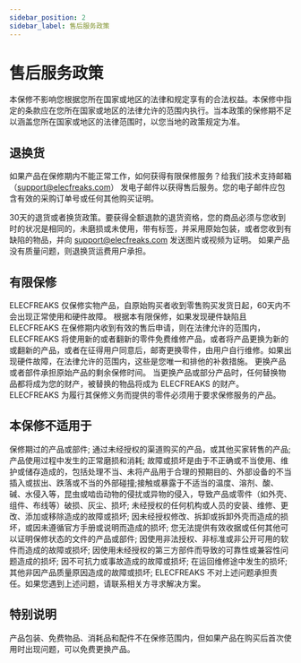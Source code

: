 ```yaml
---
sidebar_position: 2
sidebar_label: 售后服务政策
---
```


# 售后服务政策

本保修不影响您根据您所在国家或地区的法律和规定享有的合法权益。本保修中指定的条款应在您所在国家或地区的法律允许的范围内执行。当本政策的保修期不足以涵盖您所在国家或地区的法律范围时，以您当地的政策规定为准。

## 退换货

如果产品在保修期内不能正常工作，如何获得有限保修服务？给我们技术支持邮箱（support@elecfreaks.com） 发电子邮件以获得售后服务。您的电子邮件应包含有效的采购订单号或任何其他购买证明。

30天的退货或者换货政策。要获得全额退款的退货资格，您的商品必须与您收到时的状况是相同的，未磨损或未使用，带有标签，并采用原始包装，或者您收到有缺陷的物品，并向 support@elecfreaks.com 发送图片或视频为证明。 如果产品没有质量问题，则退换货运费用户承担。

## 有限保修

ELECFREAKS 仅保修实物产品，自原始购买者收到零售购买发货日起，60天内不会出现正常使用和硬件故障。 根据本有限保修，如果发现硬件缺陷且 ELECFREAKS 在保修期内收到有效的售后申请，则在法律允许的范围内，ELECFREAKS 将使用新的或者翻新的零件免费维修产品，或者将产品更换为新的或翻新的产品，或者在征得用户同意后，邮寄更换零件，由用户自行维修。如果出现硬件故障，在法律允许的范围内，这些是您唯一和排他的补救措施。 更换产品或者部件承担原始产品的剩余保修时间。 当更换产品或部分产品时，任何替换物品都将成为您的财产，被替换的物品将成为 ELECFREAKS 的财产。 ELECFREAKS 为履行其保修义务而提供的零件必须用于要求保修服务的产品。

## 本保修不适用于

保修期过的产品或部件;
通过未经授权的渠道购买的产品，或其他买家转售的产品;
产品使用过程中发生的正常磨损和消耗;
故障或损坏是由于不正确或不当使用、维护或储存造成的，包括处理不当、未将产品用于合理的预期目的、外部设备的不当插入或拔出、跌落或不当的外部碰撞;接触或暴露于不适当的温度、溶剂、酸、碱、水侵入等，昆虫或啮齿动物的侵扰或异物的侵入，导致产品或零件（如外壳、组件、布线等）破损、灰尘、损坏;
未经授权的任何机构或人员的安装、维修、更改、添加或移除造成的故障或损坏;
因未经授权修改、拆卸或拆卸外壳而造成的损坏，或因未遵循官方手册或说明而造成的损坏;
您无法提供有效收据或任何其他可以证明保修状态的文件的产品或部件;
因使用非法授权、非标准或非公开可用的软件而造成的故障或损坏;
因使用未经授权的第三方部件而导致的可靠性或兼容性问题造成的损坏;
因不可抗力或事故造成的故障或损坏;
在运回维修途中发生的损坏;
其他非因产品质量原因造成的故障或损坏; ELECFREAKS 不对上述问题承担责任。如果您遇到上述问题，请联系相关方寻求解决方案。

## 特别说明

产品包装、免费物品、消耗品和配件不在保修范围内，但如果产品在购买后首次使用时出现问题，可以免费更换产品。
